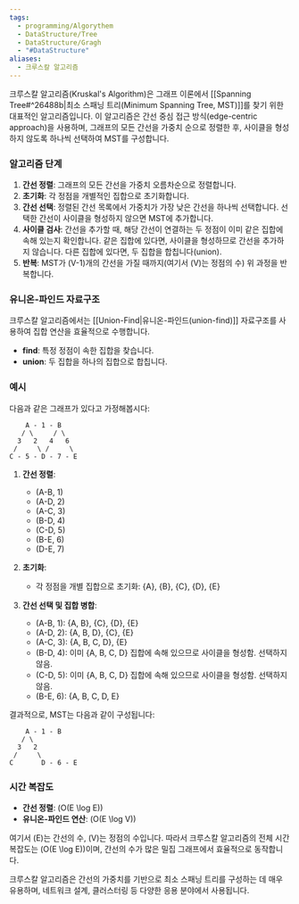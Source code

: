 ```yaml
---
tags:
  - programming/Algorythem
  - DataStructure/Tree
  - DataStructure/Gragh
  - "#DataStructure"
aliases:
  - 크루스칼 알고리즘
---
```

크루스칼 알고리즘(Kruskal's Algorithm)은 그래프 이론에서 [[Spanning Tree#^26488b|최소 스패닝 트리(Minimum Spanning Tree, MST)]]를 찾기 위한 대표적인 알고리즘입니다. 이 알고리즘은 간선 중심 접근 방식(edge-centric approach)을 사용하며, 그래프의 모든 간선을 가중치 순으로 정렬한 후, 사이클을 형성하지 않도록 하나씩 선택하여 MST를 구성합니다.

### 알고리즘 단계

1. **간선 정렬**: 그래프의 모든 간선을 가중치 오름차순으로 정렬합니다.
2. **초기화**: 각 정점을 개별적인 집합으로 초기화합니다.
3. **간선 선택**: 정렬된 간선 목록에서 가중치가 가장 낮은 간선을 하나씩 선택합니다. 선택한 간선이 사이클을 형성하지 않으면 MST에 추가합니다.
4. **사이클 검사**: 간선을 추가할 때, 해당 간선이 연결하는 두 정점이 이미 같은 집합에 속해 있는지 확인합니다. 같은 집합에 있다면, 사이클을 형성하므로 간선을 추가하지 않습니다. 다른 집합에 있다면, 두 집합을 합칩니다(union).
5. **반복**: MST가 \(V-1\)개의 간선을 가질 때까지(여기서 \(V\)는 정점의 수) 위 과정을 반복합니다.

### 유니온-파인드 자료구조
크루스칼 알고리즘에서는 [[Union-Find|유니온-파인드(union-find)]] 자료구조를 사용하여 집합 연산을 효율적으로 수행합니다.
- **find**: 특정 정점이 속한 집합을 찾습니다.
- **union**: 두 집합을 하나의 집합으로 합칩니다.

### 예시

다음과 같은 그래프가 있다고 가정해봅시다:
```
    A - 1 - B
   / \     / \
  3   2   4   6
 /     \ /     \
C - 5 - D - 7 - E
```

1. **간선 정렬**:
   - (A-B, 1)
   - (A-D, 2)
   - (A-C, 3)
   - (B-D, 4)
   - (C-D, 5)
   - (B-E, 6)
   - (D-E, 7)

2. **초기화**:
   - 각 정점을 개별 집합으로 초기화: {A}, {B}, {C}, {D}, {E}

3. **간선 선택 및 집합 병합**:
   - (A-B, 1): {A, B}, {C}, {D}, {E}
   - (A-D, 2): {A, B, D}, {C}, {E}
   - (A-C, 3): {A, B, C, D}, {E}
   - (B-D, 4): 이미 {A, B, C, D} 집합에 속해 있으므로 사이클을 형성함. 선택하지 않음.
   - (C-D, 5): 이미 {A, B, C, D} 집합에 속해 있으므로 사이클을 형성함. 선택하지 않음.
   - (B-E, 6): {A, B, C, D, E}

결과적으로, MST는 다음과 같이 구성됩니다:
```
    A - 1 - B
   / \   
  3   2   
 /     \
C       D - 6 - E
```

### 시간 복잡도

- **간선 정렬**: \(O(E \log E)\)
- **유니온-파인드 연산**: \(O(E \log V)\)

여기서 \(E\)는 간선의 수, \(V\)는 정점의 수입니다. 따라서 크루스칼 알고리즘의 전체 시간 복잡도는 \(O(E \log E)\)이며, 간선의 수가 많은 밀집 그래프에서 효율적으로 동작합니다.

크루스칼 알고리즘은 간선의 가중치를 기반으로 최소 스패닝 트리를 구성하는 데 매우 유용하며, 네트워크 설계, 클러스터링 등 다양한 응용 분야에서 사용됩니다.